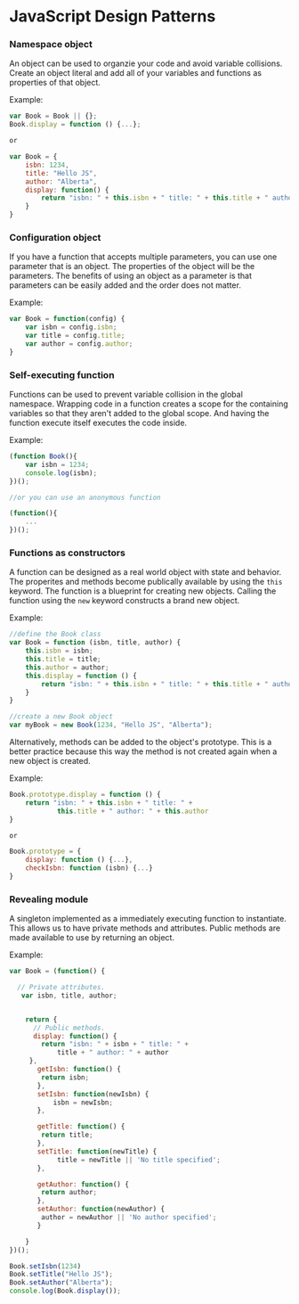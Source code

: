# JavaScript Design Patterns

### Namespace object
An object can be used to organzie your code and avoid variable 
collisions. Create an object literal and add all of your variables and functions as properties of that object.  

Example:   

```js
var Book = Book || {};
Book.display = function () {...};

or 

var Book = {
	isbn: 1234,
	title: "Hello JS",
	author: "Alberta",
	display: function() {
		return "isbn: " + this.isbn + " title: " + this.title + " author: " + this.author
	}
}
```

### Configuration object
If you have a function that accepts multiple parameters, you can
use one parameter that is an object.  The properties of the object
will be the parameters.  The benefits of using an object as a 
parameter is that parameters can be easily added and the order does
not matter.  

Example: 

```js
var Book = function(config) {
	var isbn = config.isbn;
	var title = config.title;
	var author = config.author;
}
```

### Self-executing function
Functions can be used to prevent variable collision in the global namespace. Wrapping code in a function creates a scope for the containing variables so that they aren't added to the global scope.
And having the function execute itself executes the code inside.  

Example:

```js
(function Book(){
 	var isbn = 1234;
 	console.log(isbn); 
})();

//or you can use an anonymous function

(function(){
 	...
})();
```

### Functions as constructors
A function can be designed as a real world object with state and 
behavior. The properites and methods become publically available by
using the `this` keyword. The function is a blueprint for creating new objects. Calling the function using the `new` keyword
constructs a brand new object.

Example: 

```js
//define the Book class
var Book = function (isbn, title, author) {
	this.isbn = isbn;
	this.title = title;
	this.author = author;
	this.display = function () {
		return "isbn: " + this.isbn + " title: " + this.title + " author: " + this.author
	}
}

//create a new Book object
var myBook = new Book(1234, "Hello JS", "Alberta");
```

Alternatively, methods can be added to the object's prototype.
This is a better practice because this way the method is not
created again when a new object is created.  

Example:

```js
Book.prototype.display = function () {
	return "isbn: " + this.isbn + " title: " +
            this.title + " author: " + this.author
} 

or

Book.prototype = {
	display: function () {...},
	checkIsbn: function (isbn) {...}
}
```

### Revealing module
A singleton implemented as a immediately executing function to 
instantiate. This allows us to have private methods
and attributes. Public methods are made available to use by
returning an object.  

Example: 

```js
var Book = (function() { 

  // Private attributes.
   var isbn, title, author;


	return {
	  // Public methods.
	  display: function() {
	   	return "isbn: " + isbn + " title: " +
            title + " author: " + author
     },
	   getIsbn: function() {
	   	return isbn;
	   },
	   setIsbn: function(newIsbn) {
		   isbn = newIsbn;
	   },

	   getTitle: function() {
	   	return title;
	   },
	   setTitle: function(newTitle) {
			title = newTitle || 'No title specified';
	   },

	   getAuthor: function() {
	   	return author;
	   },
	   setAuthor: function(newAuthor) {
	   	author = newAuthor || 'No author specified';
	   }

	}
})();

Book.setIsbn(1234)
Book.setTitle("Hello JS");
Book.setAuthor("Alberta");
console.log(Book.display());
```


